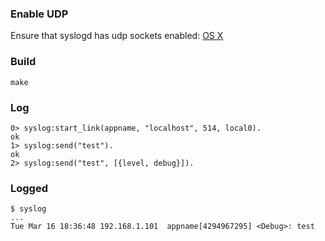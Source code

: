 ### Enable UDP

Ensure that syslogd has udp sockets enabled:
[OS X](http://stackoverflow.com/questions/1185554/how-to-enable-syslogd-to-receive-udp-logs-from-routers-in-osx)

### Build

    make

### Log

    0> syslog:start_link(appname, "localhost", 514, local0).
    ok
    1> syslog:send("test").
    ok
    2> syslog:send("test", [{level, debug}]).

### Logged

    $ syslog
    ...
    Tue Mar 16 18:36:48 192.168.1.101  appname[4294967295] <Debug>: test

